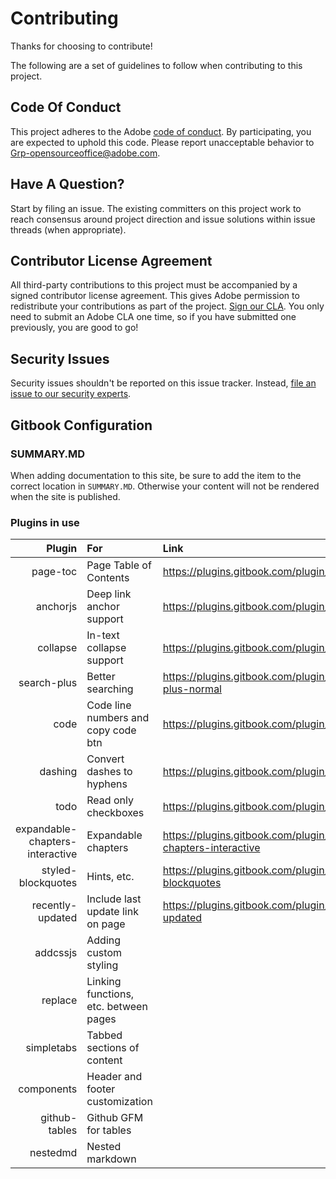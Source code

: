 # Contributing

Thanks for choosing to contribute!

The following are a set of guidelines to follow when contributing to this project.

## Code Of Conduct

This project adheres to the Adobe [code of conduct](CODE_OF_CONDUCT.md). By participating,
you are expected to uphold this code. Please report unacceptable behavior to
[Grp-opensourceoffice@adobe.com](mailto:Grp-opensourceoffice@adobe.com).

## Have A Question?

Start by filing an issue. The existing committers on this project work to reach
consensus around project direction and issue solutions within issue threads
(when appropriate).

## Contributor License Agreement

All third-party contributions to this project must be accompanied by a signed contributor
license agreement. This gives Adobe permission to redistribute your contributions
as part of the project. [Sign our CLA](http://opensource.adobe.com/cla.html). You
only need to submit an Adobe CLA one time, so if you have submitted one previously,
you are good to go!

## Security Issues

Security issues shouldn't be reported on this issue tracker. Instead, [file an issue to our security experts](https://helpx.adobe.com/security/alertus.html).

## Gitbook Configuration

### SUMMARY.MD

When adding documentation to this site, be sure to add the item to the correct location in `SUMMARY.MD`. Otherwise your content will not be rendered when the site is published.

### Plugins in use

Plugin                            | For                                   | Link
---------------------------------:|:--------------------------------------|:-----------------------
page-toc                          | Page Table of Contents                | https://plugins.gitbook.com/plugin/page-toc
anchorjs                          | Deep link anchor support              | https://plugins.gitbook.com/plugin/anchorjs
collapse                          | In-text collapse support              | https://plugins.gitbook.com/plugin/collapse
search-plus                       | Better searching                      | https://plugins.gitbook.com/plugin/search-plus-normal
code                              | Code line numbers and copy code btn   | https://plugins.gitbook.com/plugin/code
dashing                           | Convert dashes to hyphens             | https://plugins.gitbook.com/plugin/dashing
todo                              | Read only checkboxes                  | https://plugins.gitbook.com/plugin/checkbox
expandable-chapters-interactive   | Expandable chapters                   | https://plugins.gitbook.com/plugin/expandable-chapters-interactive
styled-blockquotes                | Hints, etc.                           | https://plugins.gitbook.com/plugin/styled-blockquotes
recently-updated                  | Include last update link on page      | https://plugins.gitbook.com/plugin/recently-updated
addcssjs                          | Adding custom styling                 |
replace                           | Linking functions, etc. between pages |
simpletabs                        | Tabbed sections of content            |
components                        | Header and footer customization       |
github-tables                     | Github GFM for tables                 |
nestedmd                          | Nested markdown                       |
